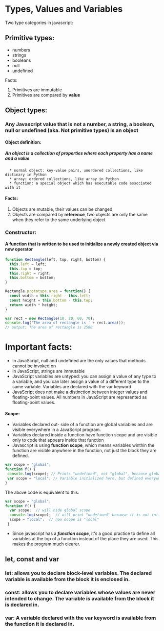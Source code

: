 # Types, Values and Variables

Two type categories in javascript:
## Primitive types:
   * numbers
   * strings
   * booleans
   * null
   * undefined
   
   Facts:
   1. Primitives are immutable
   2. Primitives are compared by **value**
   
## Object types: 
   ### Any Javascript value that is not a number, a string, a boolean, null or undefined (aka. Not primitive types) is an object
      
   #### Object definition: 
   ##### An object is a collection of properties where each property has a name and a value
   
      * normal object: key-value pairs, unordered collections, like dictinary in Python
      * array: ordered collections, like array in Python
      * function: a special object which has executable code associated with it

  #### Facts:
  1. Objects are mutable, their values can be changed
  2. Objects are compared by **reference**, two objects are only the same when they refer to the same underlying object
      
  ### Constructor:
  #### A function that is written to be used to initialize a newly created object via **new** operator
  ``` javascript
  function Rectangle(left, top, right, bottom) {
    this.left = left;
    this.top = top;
    this.right = right;
    this.bottom = bottom;
  }
  
  Rectangle.prototype.area = function() {
    const width = this.right - this.left;
    const height = this.bottom - this.top;
    return width * height;
  }
  
  var rect = new Rectangle(10, 20, 60, 70);
  console.log('The area of rectangle is ' + rect.area());
  // output: The area of rectangle is 2500
  ```
 
 # Important facts:
 * In JavaScript, null and undefined are the only values that methods cannot be invoked on
 * In JavaScript, strings are immutable
 * JavaScript variables are untyped: you can assign a value of any type to a variable, and you can later assign a value of a different type to the same variable. Variables are declared with the var keyword
 * JavaScript does not make a distinction between integer values and floating-point values. All numbers in JavaScript are represented as floating-point values. 
 
 
 #### Scope: 
 * Variables declared out- side of a function are global variables and are visible everywhere in a JavaScript program.    
 * Variables declared inside a function have function scope and are visible only to code that appears inside that function
 * Javascript is using **function scope**, which means variables winthin the function are visible anywhere in the function, not just the block they are defined.
 ``` javascript
var scope = "global"; 
function f() {
  console.log(scope); // Prints "undefined", not "global", because global scope variable becomes hidden due to same name local variable
  var scope = "local"; // Variable initialized here, but defined everywhere console.log(scope); // Prints "local"
}
```
The above code is equivalent to this:
``` javascript
var scope = "global";
function f() {
  var scope;  // will hide global scope
  console.log(scope);  // will print "undefined" because it is not initialized
  scope = "local";  // now scope is "local"
 }
 ```
 * Since javascript has a ***function scope***, it's a good practice to define all variables at the top of a function instead of the place they are used. This makes the program much clearer.
 
## let, const and var
### let:  allows you to declare block-level variables. The declared variable is available from the block it is enclosed in.
### const: allows you to declare variables whose values are never intended to change. The variable is available from the block it is declared in.
### var: A variable declared with the var keyword is available from the function it is declared in.

 

